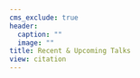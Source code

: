 ```yaml
---
cms_exclude: true
header:
  caption: ""
  image: ""
title: Recent & Upcoming Talks
view: citation
---
```

